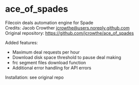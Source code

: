 # ace_of_spades
Filecoin deals automation engine for Spade <br>
Credits: Jacob Crowther <jcrowthe@users.noreply.github.com><br>
Original repository: https://github.com/jcrowthe/ace_of_spades<br>

Added features:
- Maximum deal requests per hour
- Download disk space threshold to pause deal making
- frc segment files download function
- Additional error handling for API errors 

Installation: see original repo
